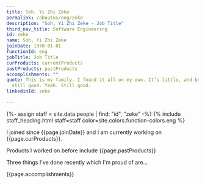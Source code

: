 ```yaml
---
title: Soh, Yi Zhi Zeke
permalink: /aboutus/eng/zeke
description: "Soh, Yi Zhi Zeke - Job Title"
third_nav_title: Software Engineering
id: zeke
name: Soh, Yi Zhi Zeke
joinDate: 1970-01-01
functionId: eng
jobTitle: Job Title
curProducts: currentProducts
pastProducts: pastProducts
accomplishments: ""
quote: This is my family. I found it all on my own. It’s little, and broken, but
  still good. Yeah. Still good.
linkedinId: zeke

---
```


{%- assign staff = site.data.people | find: "id", "zeke" -%}
{% include staff_heading.html staff=staff color=site.colors.function-colors.eng %}

<p>I joined since {{page.joinDate}} and I am currently working on {{page.curProducts}}.</p>

<p>Products I worked on before include {{page.pastProducts}}</p>

<p>Three things I've done recently which I'm proud of are...</p>
{{page.accomplishments}}
